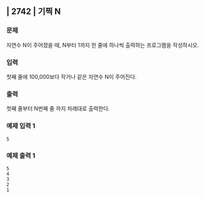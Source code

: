 ## | 2742 | 기찍 N

### 문제

자연수 N이 주어졌을 때, N부터 1까지 한 줄에 하나씩 출력하는 프로그램을 작성하시오.

### 입력

첫째 줄에 100,000보다 작거나 같은 자연수 N이 주어진다.

### 출력

첫째 줄부터 N번째 줄 까지 차례대로 출력한다.

### 예제 입력 1

```
5
```

### 예제 출력 1

```
5
4
3
2
1
```
